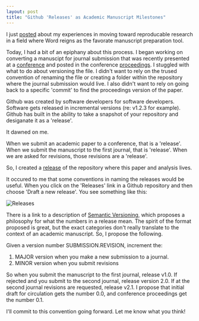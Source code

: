 ```yaml
---
layout: post
title: "Github 'Releases' as Academic Manuscript Milestones"
---
```


I just [posted](http://mindymallory.github.io/2016/01/21/my-reproducable-workflow.html) about my experiences in moving toward reproducable research in a field where Word reigns as the favorate manuscript preparation tool. 

Today, I had a bit of an epiphany about this process. I began working on converting a manuscipt for journal submission that was recently presented at a [conference](http://www.farmdoc.illinois.edu/nccc134/) and posted in the conference [proceedings](http://www.farmdoc.illinois.edu/nccc134/Year_search.asp?Type=Year&Year=2015). I stuggled with what to do about versioning the file. I didn't want to rely on the trused convention of renaming the file or creating a folder within the repository where the journal submission would live. I also didn't want to rely on going back to a specific 'commit' to find the proceedings version of the paper. 

Github was created by software developers for software developers. Software gets released in incremental versions (re: v1.2.3 for example). Github has built in the ability to take a snapshot of your repository and desiganate it as a 'release'. 

It dawned on me.

When we submit an academic paper to a conference, that is a 'release'. When we submit the manuscript to the first journal, that is 'release'. When we are asked for revisions, those revisions are a 'release'. 

So, I created a [release](https://github.com/mindymallory/BBOBAS/releases) of the repository where this paper and analysis lives. 

It occured to me that some conventions in naming the releases would be useful. When you click on the 'Releases' link in a Github repository and then choose 'Draft a new release'. You see something like this:   

![Releases]({{site.url}}/images/release.PNG)

There is a link to a description of [Semantic Versioning](http://semver.org/), which proposes a philosophy for what the numbers in a release mean. The spirit of the format proposed is great, but the exact categories don't really translate to the context of an academic manuscript. So, I propose the following. 

Given a version number SUBMISSION.REVISION, increment the: 
 
1. MAJOR version when you make a new submission to a journal. 
2. MINOR version when you submit revisions 
    
So when you submit the manuscript to the first journal, release v1.0. If rejected and you submit to the second journal, release version 2.0. If at the second journal revisions are requested, release v2.1. I propose that initial draft for circulation gets the number 0.0, and conference proceedings get the number 0.1.

I'll commit to this convention going forward. Let me know what you think!

